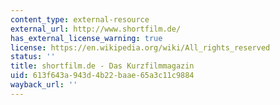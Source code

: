 ```yaml
---
content_type: external-resource
external_url: http://www.shortfilm.de/
has_external_license_warning: true
license: https://en.wikipedia.org/wiki/All_rights_reserved
status: ''
title: shortfilm.de - Das Kurzfilmmagazin
uid: 613f643a-943d-4b22-baae-65a3c11c9884
wayback_url: ''
---
```

